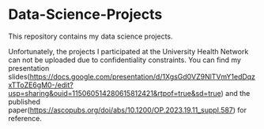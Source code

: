 # Data-Science-Projects

This repository contains my data science projects. 

Unfortunately, the projects I participated at the University Health Network can not be uploaded due to confidentiality constraints. 
You can find my presentation slides(https://docs.google.com/presentation/d/1XgsGd0VZ9NlTVmY1edDqzxTToZE6gM0-/edit?usp=sharing&ouid=115060514280615812421&rtpof=true&sd=true) and the published paper(https://ascopubs.org/doi/abs/10.1200/OP.2023.19.11_suppl.587) for reference. 
